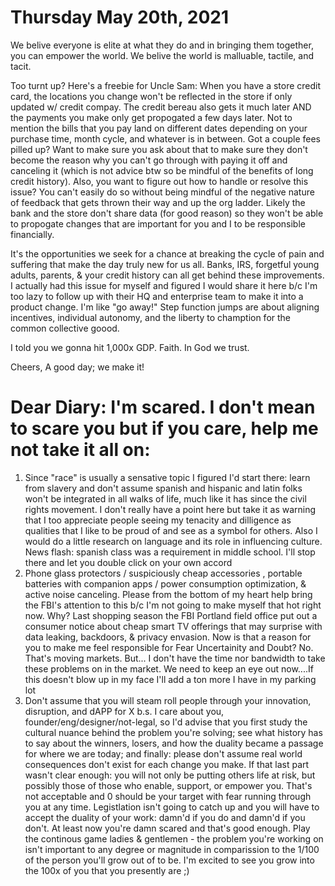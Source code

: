 # Thursday May 20th, 2021

We belive everyone is elite at what they do and in bringing them together, you can empower the world. We belive the world is malluable, tactile, and tacit.

Too turnt up? Here's a freebie for Uncle Sam: When you have a store credit card, the locations you change won't be reflected in the store if only updated w/ credit compay. The credit bereau also gets it much later AND the payments you make only get propogated a few days later. Not to mention the bills that you pay land on different dates depending on your purchase time, month cycle, and whatever is in between. Got a couple fees pilled up? Want to make sure you ask about that to make sure they don't become the reason why you can't go through with paying it off and canceling it (which is not advice btw so be mindful of the benefits of long credit history). Also, you want to figure out how to handle or resolve this issue? You can't easily do so without being mindful of the negative nature of feedback that gets thrown their way and up the org ladder. Likely the bank and the store don't share data (for good reason) so they won't be able to propogate changes that are important for you and I to be responsible financially.

It's the opportunities we seek for a chance at breaking the cycle of pain and suffering that make the day truly new for us all. Banks, IRS, forgetful young adults, parents, & your credit history can all get behind these improvements. I actually had this issue for myself and figured I would share it here b/c I'm too lazy to follow up with their HQ and enterprise team to make it into a product change. I'm like "go away!" Step function jumps are about aligning incentives, individual autonomy, and the liberty to chamption for the common collective goood.


I told you we gonna hit 1,000x GDP. Faith. In God we trust.

Cheers,
A good day; we make it!


# Dear Diary: I'm scared. I don't mean to scare you but if you care, help me not take it all on:

1. Since "race" is usually a sensative topic I figured I'd start there: learn from slavery and don't assume spanish and hispanic and latin folks won't be integrated in all walks of life, much like it has since the civil rights movement. I don't really have a point here but take it as warning that I too appreciate people seeing my tenacity and dilligence as qualities that I like to be proud of and see as a symbol for others. Also I would do a little research on language and its role in influencing culture. News flash: spanish class was a requirement in middle school. I'll stop there and let you double click on your own accord
2. Phone glass protectors / suspiciously cheap accessories , portable batteries with companion apps / power consumption optimization, & active noise canceling. Please from the bottom of my heart help bring the FBI's attention to this b/c I'm not going to make myself that hot right now. Why? Last shopping season the FBI Portland field office put out a consumer notice about cheap smart TV offerings that may surprise with data leaking, backdoors, & privacy envasion. Now is that a reason for you to make me feel responsible for Fear Uncertainity and Doubt? No. That's moving markets. But... I don't have the time nor bandwidth to take these problems on in the market. We need to keep an eye out now....If this doesn't blow up in my face I'll add a ton more I have in my parking lot
3. Don't assume that you will steam roll people through your innovation, disruption, and dAPP for X b.s. I care about you, founder/eng/designer/not-legal, so I'd advise that you first study the cultural nuance behind the problem you're solving; see what history has to say about the winners, losers, and how the duality became a passage for where we are today; and finally: please don't assume real world consequences don't exist for each change you make. If that last part wasn't clear enough: you will not only be putting others life at risk, but possibly those of those who enable, support, or empower you. That's not acceptable and 0 should be your target with fear running through you at any time. Legistlation isn't going to catch up and you will have to accept the duality of your work: damn'd if you do and damn'd if you don't. At least now you're damn scared and that's good enough. Play the continous game ladies & gentlemen - the problem you're working on isn't important to any degree or magnitude in comparission to the 1/100 of the person you'll grow out of to be. I'm excited to see you grow into the 100x of you that you presently are ;) 
